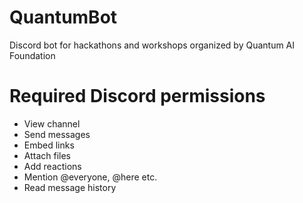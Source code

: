 # QuantumBot
Discord bot for hackathons and workshops organized by Quantum AI Foundation

# Required Discord permissions
- View channel
- Send messages
- Embed links
- Attach files
- Add reactions
- Mention @everyone, @here etc.
- Read message history